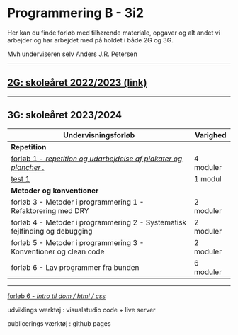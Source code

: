 # Programmering B - 3i2

Her kan du finde forløb med tilhørende materiale, opgaver og alt andet vi arbejder og har arbejdet med på holdet i både 2G og 3G.

Mvh underviseren selv Anders J.R. Petersen

---

## [2G: skoleåret 2022/2023 (link)](forlob_2i2/README_2i2.md)    

---
## 3G: skoleåret 2023/2024

| Undervisningsforløb                                                                                                       | Varighed      |
| ------------------------------------------------------------------------------------------------------------------------- | ------------- |
| **Repetition**                                                                                                            |               |
| [forløb 1 - *repetition og udarbejdelse af plakater og plancher              .*](forlob1_repetition/forlob1_rep.md)       | 4 moduler     |
| [test 1]()                                                                                                                | 1 modul       |
| **Metoder og konventioner**                                                                                               |               |
| forløb 3 - Metoder i programmering 1 - Refaktorering med DRY                                                              | 2 moduler     |
| forløb 4 - Metoder i programmering 2 - Systematisk fejlfinding og debugging                                               | 2 moduler     |
| forløb 5 - Metoder i programmering 3 - Konventioner og clean code                                                         | 2 moduler     |
| forløb 6 - Lav programmer fra bunden                                                                                      | 6 moduler     |

---

[forløb 6 - *Intro til dom / html / css*]()



udviklings værktøj : visualstudio code + live server

publicerings værktøj : github pages


